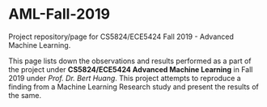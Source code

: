 # AML-Fall-2019
Project repository/page for CS5824/ECE5424 Fall 2019 - Advanced Machine Learning. 

This page lists down the observations and results performed as a part of the project under **CS5824/ECE5424 Advanced Machine Learning** in Fall 2019 under *Prof. Dr. Bert Huang*. This project attempts to reproduce a finding from a Machine Learning Research study and present the results of the same.


